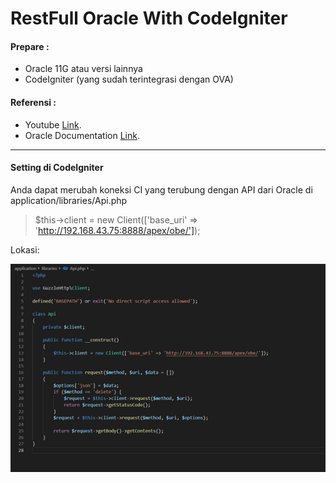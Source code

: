 # RestFull Oracle With CodeIgniter

#### Prepare :
- Oracle 11G atau versi lainnya
- CodeIgniter (yang sudah terintegrasi dengan OVA)

#### Referensi :
- Youtube [Link](https://www.youtube.com/watch?v=ZAUJmiW1w2Y).
- Oracle Documentation [Link](https://www.oracle.com/webfolder/technetwork/tutorials/obe/db/apex/r51/restful_web_services/restful_web_services.html#overview).
----------------

#### Setting di CodeIgniter
Anda dapat merubah koneksi CI yang terubung dengan API dari Oracle di application/libraries/Api.php
>$this->client = new Client(['base_uri' => 'http://192.168.43.75:8888/apex/obe/']);

Lokasi: 

![gambar Get Product](https://github.com/advenkris37/RestFull-Oracle-CodeIgniter/blob/master/assets/1.png)
